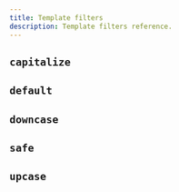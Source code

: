 ```yaml
---
title: Template filters
description: Template filters reference.
---
```


## `capitalize`

## `default`

## `downcase`

## `safe`

## `upcase`

